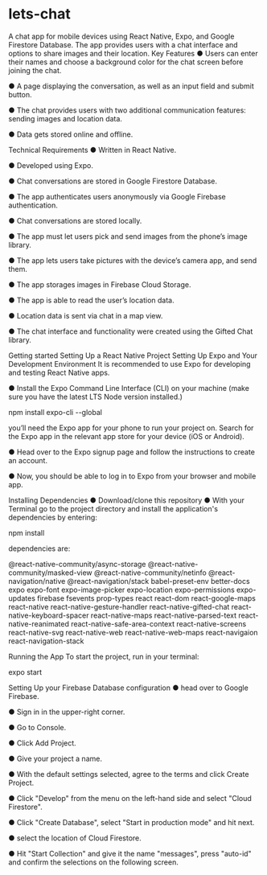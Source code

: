# lets-chat
A chat app for mobile devices using React Native, Expo, and Google Firestore Database. The app provides users with a chat interface and options to share images and their location.
Key Features
● Users can enter their names and choose a background color for the chat screen before joining the chat.

● A page displaying the conversation, as well as an input field and submit button.

● The chat provides users with two additional communication features: sending images and location data.

● Data gets stored online and offline.

Technical Requirements
● Written in React Native.

● Developed using Expo.

● Chat conversations are stored in Google Firestore Database.

● The app authenticates users anonymously via Google Firebase authentication.

● Chat conversations are stored locally.

● The app must let users pick and send images from the phone’s image library.

● The app lets users take pictures with the device’s camera app, and send them.

● The app storages images in Firebase Cloud Storage.

● The app is able to read the user’s location data.

● Location data is sent via chat in a map view.

● The chat interface and functionality were created using the Gifted Chat library.

Getting started
Setting Up a React Native Project
Setting Up Expo and Your Development Environment
It is recommended to use Expo for developing and testing React Native apps.

● Install the Expo Command Line Interface (CLI) on your machine (make sure you have the latest LTS Node version installed.)

npm install expo-cli --global

you’ll need the Expo app for your phone to run your project on. Search for the Expo app in the relevant app store for your device (iOS or Android).

● Head over to the Expo signup page and follow the instructions to create an account.

● Now, you should be able to log in to Expo from your browser and mobile app.

Installing Dependencies
● Download/clone this repository ● With your Terminal go to the project directory and install the application's dependencies by entering:

npm install

dependencies are:

@react-native-community/async-storage @react-native-community/masked-view @react-native-community/netinfo @react-navigation/native @react-navigation/stack babel-preset-env better-docs expo expo-font expo-image-picker expo-location expo-permissions expo-updates firebase fsevents prop-types react react-dom react-google-maps react-native react-native-gesture-handler react-native-gifted-chat react-native-keyboard-spacer react-native-maps react-native-parsed-text react-native-reanimated react-native-safe-area-context react-native-screens react-native-svg react-native-web react-native-web-maps react-navigaion react-navigation-stack

Running the App
To start the project, run in your terminal:

expo start

Setting Up your Firebase Database configuration
● head over to Google Firebase.

● Sign in in the upper-right corner.

● Go to Console.

● Click Add Project.

● Give your project a name.

● With the default settings selected, agree to the terms and click Create Project.

● Click "Develop" from the menu on the left-hand side and select "Cloud Firestore".

● Click "Create Database", select "Start in production mode" and hit next.

● select the location of Cloud Firestore.

● Hit "Start Collection" and give it the name "messages", press "auto-id" and confirm the selections on the following screen.
